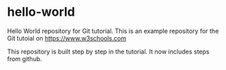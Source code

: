 # hello-world
Hello World repository for Git tutorial.
This is an example repository for the Git tutoial on https://www.w3schools.com

This repository is built step by step in the tutorial.
It now includes steps from github.

